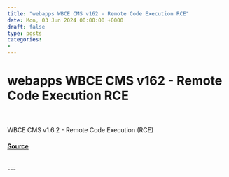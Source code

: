 ```yaml
---
title: "webapps WBCE CMS v162 - Remote Code Execution RCE"
date: Mon, 03 Jun 2024 00:00:00 +0000
draft: false
type: posts
categories: 
- 
---
```

# webapps WBCE CMS v162 - Remote Code Execution RCE

<br/>

<br/>
WBCE CMS v1.6.2 - Remote Code Execution (RCE)

#### [Source](https://www.exploit-db.com/exploits/52039)

<br/>
---
